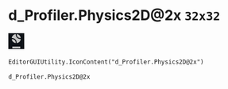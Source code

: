 # d_Profiler.Physics2D@2x `32x32`
<img src="/img/d_Profiler.Physics2D@2x.png" width=32 height=32>

``` CSharp
EditorGUIUtility.IconContent("d_Profiler.Physics2D@2x")
```
```
d_Profiler.Physics2D@2x
```
